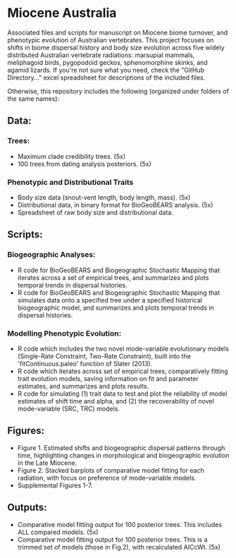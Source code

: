 # Miocene Australia
Associated files and scripts for manuscript on Miocene biome turnover, and phenotypic evolution of Australian vertebrates. This project focuses on shifts in biome dispersal history and body size evolution across five widely distributed Australian vertebrate radiations: marsupial mammals, meliphagoid birds, pygopodoid geckos, sphenomorphine skinks, and agamid lizards. If you're not sure what you need, check the "GitHub Directory..." excel spreadsheet for descriptions of the included files.

Otherwise, this repository includes the following (organized under folders of the same names):  
## Data:
  ### Trees:  
   + Maximum clade credibility trees. (5x)  
   + 100 trees from dating analysis posteriors. (5x)     
  ### Phenotypic and Distributional Traits
   + Body size data (snout-vent length, body length, mass). (5x)
   + Distributional data, in binary format for BioGeoBEARS analysis. (5x)
   + Spreadsheet of raw body size and distributional data.
## Scripts:
  ### Biogeographic Analyses:
   + R code for BioGeoBEARS and Biogeographic Stochastic Mapping that iterates across a set of empirical trees, and summarizes and plots temporal trends in dispersal histories. 
   + R code for BioGeoBEARS and Biogeographic Stochastic Mapping that simulates data onto a specified tree under a specified historical biogeographic model, and summarizes and plots temporal trends in dispersal histories. 
  ### Modelling Phenotypic Evolution:
   + R code which includes the two novel mode-variable evolutionary models (Single-Rate Constraint, Two-Rate Constraint), built into the 'fitContinuous.paleo' function of Slater (2013). 
   + R code which iterates across set of empirical trees, comparatively fitting trait evolution models, saving information on fit and parameter estimates, and summarizes and plots results.
   + R code for simulating (1) trait data to test and plot the reliability of model estimates of shift time and alpha, and (2) the recoverability of novel mode-variable (SRC, TRC) models.  
## Figures:
   + Figure 1. Estimated shifts and biogeographic dispersal patterns through time, highlighting changes in morphological and biogeographic evolution in the Late Miocene.
   + Figure 2. Stacked barplots of comparative model fitting for each radiation, with focus on preference of mode-variable models.
   + Supplemental Figures 1-7.
## Outputs:
   + Comparative model fitting output for 100 posterior trees. This includes ALL compared models. (5x)
   + Comparative model fitting output for 100 posterior trees. This is a trimmed set of models (those in Fig.2), with recalculated AICcWt. (5x)



